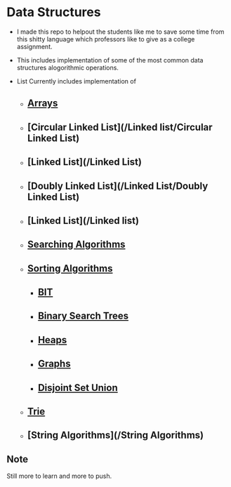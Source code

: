 # Data Structures

* I made this repo to helpout the students like me to save some time from this shitty language which professors like to
give as a college assignment.
* This includes implementation of some of the most common data structures alogorithmic operations.
* List Currently includes implementation of  

	* ## [Arrays](/Arrays)

	* ## [Circular Linked List](/Linked list/Circular Linked List)

	* ## [Linked List](/Linked List)

	* ## [Doubly Linked List](/Linked List/Doubly Linked List)

	* ## [Linked List](/Linked list)

	* ## [Searching Algorithms](/Searching)

  * ## [Sorting Algorithms](/Sorting)

	* ## [BIT](/BIT)

	* ## [Binary Search Trees](/Trees/BinarySearchTrees)

	* ## [Heaps](/Heaps)

	* ## [Graphs](/Graphs)

	* ## [Disjoint Set Union](/DisjointSetUnion)

  * ## [Trie](/Trees/Trie)

  * ## [String Algorithms](/String Algorithms)

## Note
Still more to learn and more to push.
